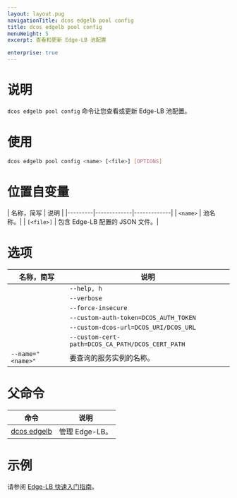 ```yaml
---
layout: layout.pug
navigationTitle: dcos edgelb pool config
title: dcos edgelb pool config
menuWeight: 5
excerpt: 查看和更新 Edge-LB 池配置

enterprise: true
---
```



# 说明
`dcos edgelb pool config` 命令让您查看或更新 Edge-LB 池配置。

# 使用

```bash
dcos edgelb pool config <name> [<file>] [OPTIONS]
```

# 位置自变量

| 名称，简写 | 说明 |
|---------|-------------|-------------|
| `<name>` | 池名称。|
| `[<file>]` | 包含 Edge-LB 配置的 JSON 文件。|

# 选项

| 名称，简写 | 说明 |
|---------|------------|
| | `--help, h` | 显示使用情况。|
| | `--verbose` | 启用额外的请求和响应记录。|
| | `--force-insecure` | 在查询服务时允许未经验证的 TLS 证书。|
| | `--custom-auth-token=DCOS_AUTH_TOKEN` | 指定在查询服务时使用的自定义授权令牌。|
| | `--custom-dcos-url=DCOS_URI/DCOS_URL` | 指定在查询服务时使用的自定义集群 URL。|
| | `--custom-cert-path=DCOS_CA_PATH/DCOS_CERT_PATH` | 指定在查询服务时使用的自定义 TLS CA 证书文件。|
| `--name=" <name>"` | 要查询的服务实例的名称。|

# 父命令

| 命令 | 说明 |
|---------|-------------|
| [dcos edgelb](/cn/1.11/cli/command-reference/dcos-edgelb/) | 管理 Edge-LB。|

# 示例

请参阅 [Edge-LB 快速入门指南](/cn/1.11/networking/edge-lb/quickstart/)。
